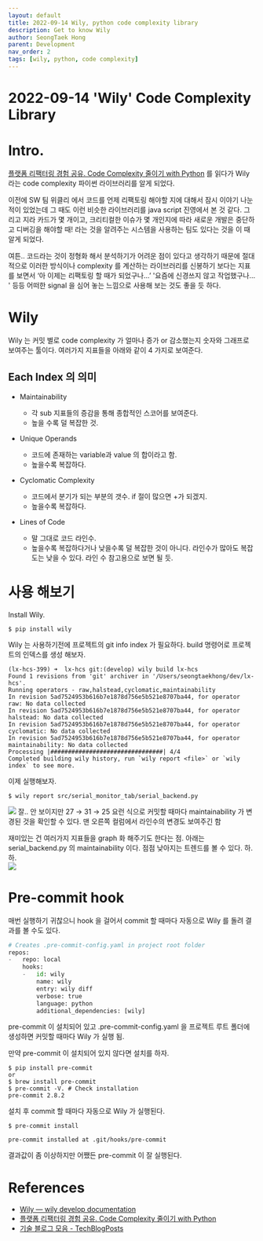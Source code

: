 ```yaml
---
layout: default
title: 2022-09-14 Wily, python code complexity library 
description: Get to know Wily 
author: SeongTaek Hong
parent: Development 
nav_order: 2
tags: [wily, python, code complexity]
---
```


# 2022-09-14 'Wily' Code Complexity Library
# Intro.
[플랫폼 리팩터링 경험 공유. Code Complexity 줄이기 with Python](https://medium.com/naver-place-dev/%ED%94%8C%EB%9E%AB%ED%8F%BC-%EB%A6%AC%ED%8C%A9%ED%84%B0%EB%A7%81-%EA%B2%BD%ED%97%98-%EA%B3%B5%EC%9C%A0-code-complexity-%EC%A4%84%EC%9D%B4%EA%B8%B0-with-python-a34c4b6b3021) 를 읽다가 Wily 라는 code complexity 파이썬 라이브러리를 알게 되었다.

이전에 SW 팀 위클리 에서 코드를 언제 리팩토링 해야할 지에 대해서 잠시 이야기 나눈 적이 있었는데 그 때도 이런 비슷한 라이브러리를 java script 진영에서 본 것 같다. 그리고 지라 카드가 몇 개이고, 크리티컬한 이슈가 몇 개인지에 따라 새로운 개발은 중단하고 디버깅을 해야할 때! 라는 것을 알려주는 시스템을 사용하는 팀도 있다는 것을 이 때 알게 되었다.

여튼.. 코드라는 것이 정형화 해서 분석하기가 어려운 점이 있다고 생각하기 때문에 절대적으로 이러한 방식이나 complexity 를 계산하는 라이브러리를 신봉하기 보다는 지표를 보면서 ‘아 이제는 리팩토링 할 때가 되었구나…’ '요즘에 신경쓰지 않고 작업했구나… ' 등등 어떠한 signal 을 심어 놓는 느낌으로 사용해 보는 것도 좋을 듯 하다.

# Wily
Wily 는 커밋 별로 code complexity 가 얼마나 증가 or 감소했는지 숫자와 그래프로 보여주는 툴이다. 여러가지 지표들을 아래와 같이 4 가지로 보여준다.

## Each Index 의 의미
* Maintainability
	* 각 sub 지표들의 증감을 통해 종합적인 스코어를 보여준다.
	* 높을 수록 덜 복잡한 것.

* Unique Operands
	* 코드에 존재하는 variable과 value 의 합이라고 함.
	* 높을수록 복잡하다.

* Cyclomatic Complexity
	* 코드에서 분기가 되는 부분의 갯수. if 절이 많으면 +가 되겠지.
	* 높을수록 복잡하다.

* Lines of Code
	* 말 그대로 코드 라인수.
	* 높을수록 복잡하다거나 낮을수록 덜 복잡한 것이 아니다. 라인수가 많아도 복잡도는 낮을 수 있다. 라인 수 참고용으로 보면 될 듯.

# 사용 해보기
Install Wily.
```shell
$ pip install wily
```

Wily 는 사용하기전에 프로젝트의 git info index 가 필요하다. build 명령어로 프로젝트의 인덱스를 생성 해보자.
```shell
(lx-hcs-399) ➜  lx-hcs git:(develop) wily build lx-hcs
Found 1 revisions from 'git' archiver in '/Users/seongtaekhong/dev/lx-hcs'.
Running operators - raw,halstead,cyclomatic,maintainability
In revision 5ad7524953b616b7e1878d756e5b521e8707ba44, for operator raw: No data collected
In revision 5ad7524953b616b7e1878d756e5b521e8707ba44, for operator halstead: No data collected
In revision 5ad7524953b616b7e1878d756e5b521e8707ba44, for operator cyclomatic: No data collected
In revision 5ad7524953b616b7e1878d756e5b521e8707ba44, for operator maintainability: No data collected
Processing |################################| 4/4
Completed building wily history, run `wily report <file>` or `wily index` to see more.
```

이제 실행해보자.
```shell
$ wily report src/serial_monitor_tab/serial_backend.py
```
![](1.png)
잘.. 안 보이지만 27 → 31 → 25 요런 식으로 커밋할 때마다 maintainability 가 변경된 것을 확인할 수 있다. 맨 오른쪽 컬럼에서 라인수의 변경도 보여주긴 함

재미있는 건 여러가지 지표들을 graph 화 해주기도 한다는 점. 아래는 serial_backend.py 의 maintainability 이다. 점점 낮아지는 트렌드를 볼 수 있다. 하.하.  
![](2.png)

# Pre-commit hook
매번 실행하기 귀찮으니 hook 을 걸어서 commit 할 때마다 자동으로 Wily 를 돌려 결과를 볼 수도 있다.
```python
# Creates .pre-commit-config.yaml in project root folder
repos:
-   repo: local
    hooks:
    -   id: wily
        name: wily
        entry: wily diff
        verbose: true
        language: python
        additional_dependencies: [wily]
```
pre-commit 이 설치되어 있고 .pre-commit-config.yaml 을 프로젝트 루트 폴더에 생성하면 커밋할 때마다 Wily 가 실행 됨. 

만약 pre-commit 이 설치되어 있지 않다면 설치를 하자.
```shell
$ pip install pre-commit
or
$ brew install pre-commit
$ pre-commit -V. # Check installation
pre-commit 2.8.2
```

설치 후 commit 할 때마다 자동으로 Wily 가 실행된다.
```shell
$ pre-commit install

pre-commit installed at .git/hooks/pre-commit
```
결과값이 좀 이상하지만 어쨌든 pre-commit 이 잘 실행된다.

# References
* [Wily — wily develop documentation](https://wily.readthedocs.io/en/latest/index.html)
* [플랫폼 리팩터링 경험 공유. Code Complexity 줄이기 with Python](https://medium.com/naver-place-dev/%ED%94%8C%EB%9E%AB%ED%8F%BC-%EB%A6%AC%ED%8C%A9%ED%84%B0%EB%A7%81-%EA%B2%BD%ED%97%98-%EA%B3%B5%EC%9C%A0-code-complexity-%EC%A4%84%EC%9D%B4%EA%B8%B0-with-python-a34c4b6b3021)
* [기술 블로그 모음 - TechBlogPosts](https://techblogposts.com)

